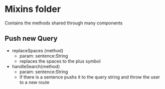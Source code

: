 # Mixins folder

Contains the methods shared through many components

## Push new Query

- replaceSpaces (method)
  - param: sentence:String
  - replaces the spaces to the plus symbol
- handleSearch(method)
  - param: sentence:String
  - if there is a sentence pushs it to the query string and throw the user to a new route

